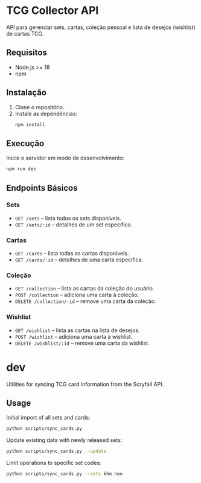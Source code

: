 
# TCG Collector API

API para gerenciar sets, cartas, coleção pessoal e lista de desejos (wishlist) de cartas TCG.

## Requisitos
- Node.js \>= 18
- npm

## Instalação
1. Clone o repositório.
2. Instale as dependências:
   ```bash
   npm install
   ```

## Execução
Inicie o servidor em modo de desenvolvimento:
```bash
npm run dev
```

## Endpoints Básicos
### Sets
- `GET /sets` – lista todos os sets disponíveis.
- `GET /sets/:id` – detalhes de um set específico.

### Cartas
- `GET /cards` – lista todas as cartas disponíveis.
- `GET /cards/:id` – detalhes de uma carta específica.

### Coleção
- `GET /collection` – lista as cartas da coleção do usuário.
- `POST /collection` – adiciona uma carta à coleção.
- `DELETE /collection/:id` – remove uma carta da coleção.

### Wishlist
- `GET /wishlist` – lista as cartas na lista de desejos.
- `POST /wishlist` – adiciona uma carta à wishlist.
- `DELETE /wishlist/:id` – remove uma carta da wishlist.

# dev

Utilities for syncing TCG card information from the Scryfall API.

## Usage

Initial import of all sets and cards:

```bash
python scripts/sync_cards.py
```

Update existing data with newly released sets:

```bash
python scripts/sync_cards.py --update
```

Limit operations to specific set codes:

```bash
python scripts/sync_cards.py --sets khm neo
```
